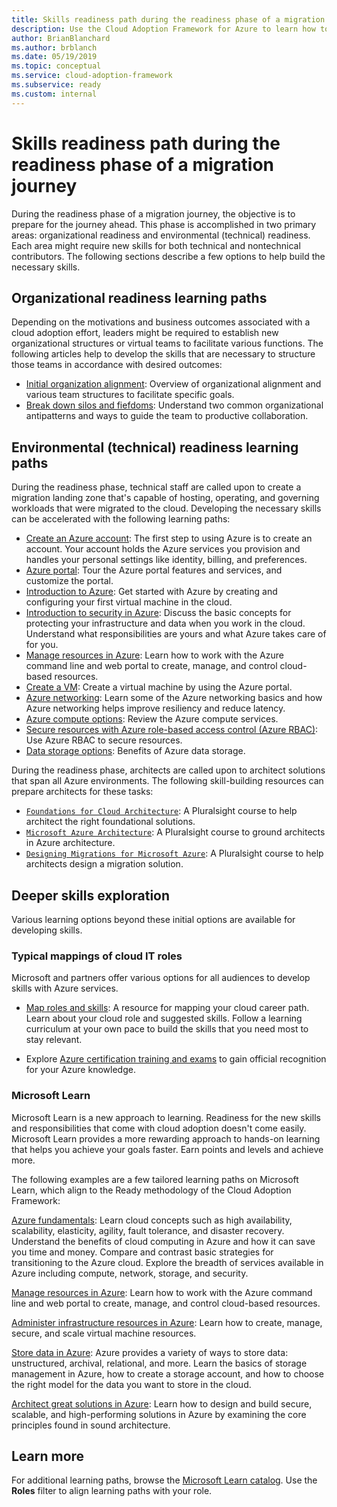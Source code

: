 ```yaml
---
title: Skills readiness path during the readiness phase of a migration journey
description: Use the Cloud Adoption Framework for Azure to learn how to build the skills necessary to complete your migration journey.
author: BrianBlanchard
ms.author: brblanch
ms.date: 05/19/2019
ms.topic: conceptual
ms.service: cloud-adoption-framework
ms.subservice: ready
ms.custom: internal
---
```


# Skills readiness path during the readiness phase of a migration journey

During the readiness phase of a migration journey, the objective is to prepare for the journey ahead. This phase is accomplished in two primary areas: organizational readiness and environmental (technical) readiness. Each area might require new skills for both technical and nontechnical contributors. The following sections describe a few options to help build the necessary skills.

## Organizational readiness learning paths

Depending on the motivations and business outcomes associated with a cloud adoption effort, leaders might be required to establish new organizational structures or virtual teams to facilitate various functions. The following articles help to develop the skills that are necessary to structure those teams in accordance with desired outcomes:

- [Initial organization alignment](../organize/index.md): Overview of organizational alignment and various team structures to facilitate specific goals.
- [Break down silos and fiefdoms](../organize/fiefdoms-silos.md): Understand two common organizational antipatterns and ways to guide the team to productive collaboration.

## Environmental (technical) readiness learning paths

During the readiness phase, technical staff are called upon to create a migration landing zone that's capable of hosting, operating, and governing workloads that were migrated to the cloud. Developing the necessary skills can be accelerated with the following learning paths:

- [Create an Azure account](/learn/modules/create-an-azure-account/): The first step to using Azure is to create an account. Your account holds the Azure services you provision and handles your personal settings like identity, billing, and preferences.
- [Azure portal](/learn/modules/tour-azure-portal/): Tour the Azure portal features and services, and customize the portal.
- [Introduction to Azure](/learn/modules/intro-to-azure-fundamentals/): Get started with Azure by creating and configuring your first virtual machine in the cloud.
- [Introduction to security in Azure](/learn/modules/protect-against-security-threats-azure/): Discuss the basic concepts for protecting your infrastructure and data when you work in the cloud. Understand what responsibilities are yours and what Azure takes care of for you.
- [Manage resources in Azure](/learn/paths/manage-resources-in-azure/): Learn how to work with the Azure command line and web portal to create, manage, and control cloud-based resources.
- [Create a VM](/learn/modules/create-windows-virtual-machine-in-azure/): Create a virtual machine by using the Azure portal.
- [Azure networking](/learn/modules/azure-networking-fundamentals/): Learn some of the Azure networking basics and how Azure networking helps improve resiliency and reduce latency.
- [Azure compute options](/learn/modules/azure-compute-fundamentals/): Review the Azure compute services.
- [Secure resources with Azure role-based access control (Azure RBAC)](/learn/modules/secure-azure-resources-with-rbac/): Use Azure RBAC to secure resources.
- [Data storage options](/learn/modules/azure-database-fundamentals/): Benefits of Azure data storage.

During the readiness phase, architects are called upon to architect solutions that span all Azure environments. The following skill-building resources can prepare architects for these tasks:

- [`Foundations for Cloud Architecture`](https://www.pluralsight.com/courses/cloud-architecture-foundations): A Pluralsight course to help architect the right foundational solutions.
- [`Microsoft Azure Architecture`](https://www.pluralsight.com/courses/cloud-architecture-foundations): A Pluralsight course to ground architects in Azure architecture.
- [`Designing Migrations for Microsoft Azure`](https://www.pluralsight.com/courses/cloud-architecture-foundations): A Pluralsight course to help architects design a migration solution.

## Deeper skills exploration

Various learning options beyond these initial options are available for developing skills.

### Typical mappings of cloud IT roles

Microsoft and partners offer various options for all audiences to develop skills with Azure services.

- [Map roles and skills](../plan/suggested-skills.md): A resource for mapping your cloud career path. Learn about your cloud role and suggested skills. Follow a learning curriculum at your own pace to build the skills that you need most to stay relevant.

- Explore [Azure certification training and exams](/learn/certifications/) to gain official recognition for your Azure knowledge.

### Microsoft Learn

Microsoft Learn is a new approach to learning. Readiness for the new skills and responsibilities that come with cloud adoption doesn't come easily. Microsoft Learn provides a more rewarding approach to hands-on learning that helps you achieve your goals faster. Earn points and levels and achieve more.

The following examples are a few tailored learning paths on Microsoft Learn, which align to the Ready methodology of the Cloud Adoption Framework:

[Azure fundamentals](/learn/paths/az-900-describe-cloud-concepts/): Learn cloud concepts such as high availability, scalability, elasticity, agility, fault tolerance, and disaster recovery. Understand the benefits of cloud computing in Azure and how it can save you time and money. Compare and contrast basic strategies for transitioning to the Azure cloud. Explore the breadth of services available in Azure including compute, network, storage, and security.

[Manage resources in Azure](/learn/modules/control-and-organize-with-azure-resource-manager/): Learn how to work with the Azure command line and web portal to create, manage, and control cloud-based resources.

[Administer infrastructure resources in Azure](/learn/paths/administer-infrastructure-resources-in-azure/): Learn how to create, manage, secure, and scale virtual machine resources.

[Store data in Azure](/learn/paths/store-data-in-azure/): Azure provides a variety of ways to store data: unstructured, archival, relational, and more. Learn the basics of storage management in Azure, how to create a storage account, and how to choose the right model for the data you want to store in the cloud.

[Architect great solutions in Azure](/learn/paths/azure-well-architected-framework/): Learn how to design and build secure, scalable, and high-performing solutions in Azure by examining the core principles found in sound architecture.

## Learn more

For additional learning paths, browse the [Microsoft Learn catalog](/learn/browse/). Use the **Roles** filter to align learning paths with your role.
